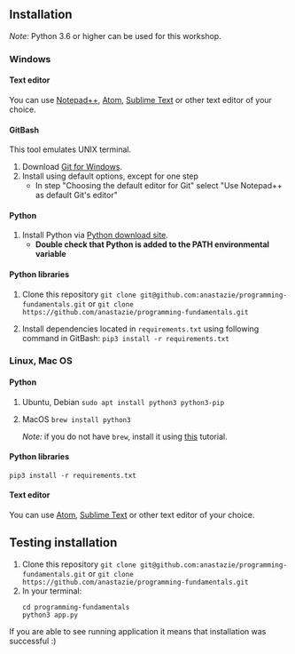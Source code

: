 ## Installation

*Note:* Python 3.6 or higher can be used for this workshop.

### Windows

#### Text editor
You can use [Notepad++](https://notepad-plus-plus.org/download/v7.5.8.html), [Atom](https://atom.io), [Sublime Text](http://www.sublimetext.com) or other text editor of your choice.

#### GitBash

This tool emulates UNIX terminal.
1. Download [Git for Windows](https://gitforwindows.org).
2. Install using default options, except for one step
    - In step  "Choosing the default editor for Git" select "Use Notepad++ as default Git's editor"

#### Python

1. Install Python via [Python download site](https://www.python.org/downloads/).
    - **Double check that Python is added to the PATH environmental variable**

#### Python libraries
1. Clone this repository `git clone git@github.com:anastazie/programming-fundamentals.git` or `git clone https://github.com/anastazie/programming-fundamentals.git`

1. Install dependencies located in `requirements.txt` using following command in GitBash: `pip3 install -r requirements.txt`

### Linux, Mac OS

#### Python
1. Ubuntu, Debian
    `sudo apt install python3 python3-pip`
1. MacOS
    `brew install python3`
    
    *Note:* if you do not have `brew`, install it using [this](https://brew.sh/) tutorial.

#### Python libraries

`pip3 install -r requirements.txt`

#### Text editor
You can use [Atom](https://atom.io), [Sublime Text](http://www.sublimetext.com) or other text editor of your choice.

## Testing installation

1. Clone this repository `git clone git@github.com:anastazie/programming-fundamentals.git` or `git clone https://github.com/anastazie/programming-fundamentals.git`
1. In your terminal:
    ```
    cd programming-fundamentals
    python3 app.py
    ```
If you are able to see running application it means that installation was successful :)
